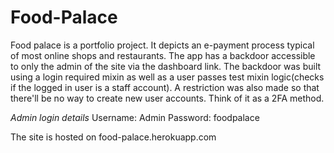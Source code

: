 # Food-Palace

Food palace is a portfolio project. It depicts an e-payment process typical of most online shops and restaurants. The app has a backdoor accessible to only the admin of the site via the dashboard link. The backdoor was built using a login required mixin as well as a user passes test mixin logic(checks if the logged in user is a staff account). A restriction was also made so that there'll be no way to create new user accounts. Think of it as a 2FA method.

*Admin login details*
Username: Admin
Password: foodpalace

The site is hosted on food-palace.herokuapp.com
